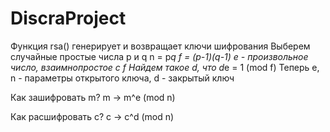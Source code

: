 # DiscraProject
Функция rsa() генерирует и возвращает ключи шифрования
Выберем случайные простые числа p и q
n = p*q
f = (p-1)(q-1)
e - произвольное число, взаимнопростое с f
Найдем такое d, что d*e = 1 (mod f)
Теперь e, n - параметры открытого ключа, d - закрытый ключ 

Как зашифровать m?
m -> m^e (mod n)

Как расшифровать c?
c -> c^d (mod n)
